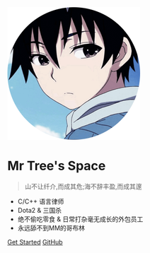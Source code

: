 <img src="assets/img/touxiang300cirpng.png" width="300px" height="300px" border-radius="10px">

# Mr Tree's Space

> 山不让纤介,而成其危;海不辞丰盈,而成其邃

- C/C++ 语言律师
- Dota2 & 三国杀
- 绝不偷吃零食 & 日常打杂毫无成长的外包员工
- 永远舔不到MM的哥布林

[Get Started](post\software_design\table_drive_refact)
[GitHub](https://github.com/leiyx)
